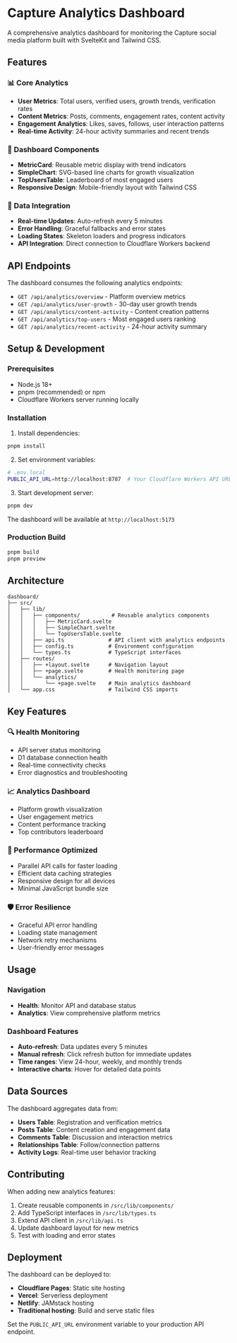 # Capture Analytics Dashboard

A comprehensive analytics dashboard for monitoring the Capture social media platform built with SvelteKit and Tailwind CSS.

## Features

### 📊 Core Analytics
- **User Metrics**: Total users, verified users, growth trends, verification rates
- **Content Metrics**: Posts, comments, engagement rates, content activity
- **Engagement Analytics**: Likes, saves, follows, user interaction patterns
- **Real-time Activity**: 24-hour activity summaries and recent trends

### 🎨 Dashboard Components
- **MetricCard**: Reusable metric display with trend indicators
- **SimpleChart**: SVG-based line charts for growth visualization
- **TopUsersTable**: Leaderboard of most engaged users
- **Responsive Design**: Mobile-friendly layout with Tailwind CSS

### 🔄 Data Integration
- **Real-time Updates**: Auto-refresh every 5 minutes
- **Error Handling**: Graceful fallbacks and error states
- **Loading States**: Skeleton loaders and progress indicators
- **API Integration**: Direct connection to Cloudflare Workers backend

## API Endpoints

The dashboard consumes the following analytics endpoints:

- `GET /api/analytics/overview` - Platform overview metrics
- `GET /api/analytics/user-growth` - 30-day user growth trends
- `GET /api/analytics/content-activity` - Content creation patterns
- `GET /api/analytics/top-users` - Most engaged users ranking
- `GET /api/analytics/recent-activity` - 24-hour activity summary

## Setup & Development

### Prerequisites
- Node.js 18+
- pnpm (recommended) or npm
- Cloudflare Workers server running locally

### Installation

1. Install dependencies:
```bash
pnpm install
```

2. Set environment variables:
```bash
# .env.local
PUBLIC_API_URL=http://localhost:8787  # Your Cloudflare Workers API URL
```

3. Start development server:
```bash
pnpm dev
```

The dashboard will be available at `http://localhost:5173`

### Production Build

```bash
pnpm build
pnpm preview
```

## Architecture

```
dashboard/
├── src/
│   ├── lib/
│   │   ├── components/          # Reusable analytics components
│   │   │   ├── MetricCard.svelte
│   │   │   ├── SimpleChart.svelte
│   │   │   └── TopUsersTable.svelte
│   │   ├── api.ts              # API client with analytics endpoints
│   │   ├── config.ts           # Environment configuration
│   │   └── types.ts            # TypeScript interfaces
│   ├── routes/
│   │   ├── +layout.svelte      # Navigation layout
│   │   ├── +page.svelte        # Health monitoring page
│   │   └── analytics/
│   │       └── +page.svelte    # Main analytics dashboard
│   └── app.css                 # Tailwind CSS imports
```

## Key Features

### 🔍 Health Monitoring
- API server status monitoring
- D1 database connection health
- Real-time connectivity checks
- Error diagnostics and troubleshooting

### 📈 Analytics Dashboard
- Platform growth visualization
- User engagement metrics
- Content performance tracking
- Top contributors leaderboard

### 🎯 Performance Optimized
- Parallel API calls for faster loading
- Efficient data caching strategies
- Responsive design for all devices
- Minimal JavaScript bundle size

### 🛡️ Error Resilience
- Graceful API error handling
- Loading state management
- Network retry mechanisms
- User-friendly error messages

## Usage

### Navigation
- **Health**: Monitor API and database status
- **Analytics**: View comprehensive platform metrics

### Dashboard Features
- **Auto-refresh**: Data updates every 5 minutes
- **Manual refresh**: Click refresh button for immediate updates
- **Time ranges**: View 24-hour, weekly, and monthly trends
- **Interactive charts**: Hover for detailed data points

## Data Sources

The dashboard aggregates data from:
- **Users Table**: Registration and verification metrics
- **Posts Table**: Content creation and engagement data
- **Comments Table**: Discussion and interaction metrics  
- **Relationships Table**: Follow/connection patterns
- **Activity Logs**: Real-time user behavior tracking

## Contributing

When adding new analytics features:

1. Create reusable components in `/src/lib/components/`
2. Add TypeScript interfaces in `/src/lib/types.ts`
3. Extend API client in `/src/lib/api.ts`
4. Update dashboard layout for new metrics
5. Test with loading and error states

## Deployment

The dashboard can be deployed to:
- **Cloudflare Pages**: Static site hosting
- **Vercel**: Serverless deployment
- **Netlify**: JAMstack hosting
- **Traditional hosting**: Build and serve static files

Set the `PUBLIC_API_URL` environment variable to your production API endpoint.